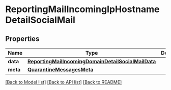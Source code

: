 # ReportingMailIncomingIpHostnameDetailSocialMail

## Properties
Name | Type | Description | Notes
------------ | ------------- | ------------- | -------------
**data** | [**ReportingMailIncomingDomainDetailSocialMailData**](ReportingMailIncomingDomainDetailSocialMailData.md) |  | [optional] 
**meta** | [**QuarantineMessagesMeta**](QuarantineMessagesMeta.md) |  | [optional] 

[[Back to Model list]](../README.md#documentation-for-models) [[Back to API list]](../README.md#documentation-for-api-endpoints) [[Back to README]](../README.md)

